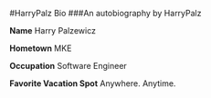 #HarryPalz Bio
###An autobiography by HarryPalz

**Name** Harry Palzewicz

**Hometown** MKE

**Occupation** Software Engineer

**Favorite Vacation Spot** Anywhere. Anytime.